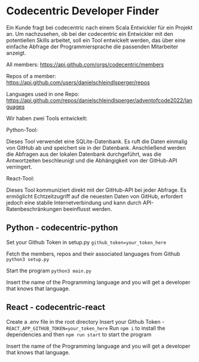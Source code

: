 # Codecentric Developer Finder

Ein Kunde fragt bei codecentric nach einem Scala Entwickler für ein
Projekt an.
Um nachzusehen, ob bei der codecentric ein Entwickler mit den
potentiellen Skills arbeitet, soll ein Tool entwickelt werden, das über eine
einfache Abfrage der Programmiersprache die passenden Mitarbeiter
anzeigt.

All members:
https://api.github.com/orgs/codecentric/members

Repos of a member:
https://api.github.com/users/danielschleindlsperger/repos

Languages used in one Repo:
https://api.github.com/repos/danielschleindlsperger/adventofcode2022/languages

Wir haben zwei Tools entwickelt:

Python-Tool:

Dieses Tool verwendet eine SQLite-Datenbank.
Es ruft die Daten einmalig von GitHub ab und speichert sie in der Datenbank.
Anschließend werden die Abfragen aus der lokalen Datenbank durchgeführt, was die Antwortzeiten beschleunigt und die Abhängigkeit von der GitHub-API verringert.

React-Tool:

Dieses Tool kommuniziert direkt mit der GitHub-API bei jeder Abfrage.
Es ermöglicht Echtzeitzugriff auf die neuesten Daten von GitHub, erfordert jedoch eine stabile Internetverbindung und kann durch API-Ratenbeschränkungen beeinflusst werden.

## Python - codecentric-python

Set your Github Token in setup.py
`github_token=your_token_here`

Fetch the members, repos and their associated languages from Github
`python3 setup.py`

Start the program
`python3 main.py`

Insert the name of the Programming language and you will get a developer that knows that language.

## React - codecentric-react

Create a .env file in the root directory
Insert your Github Token - `REACT_APP_GITHUB_TOKEN=your_token_here`
Run `npm i` to install the dependencies and then `npm run start` to start the program

Insert the name of the Programming language and you will get a developer that knows that language.
